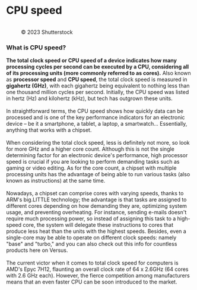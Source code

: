 # CPU speed

<figure><img src="https://images.versus.io/property/totalclockspeed-1598470819626.variety.jpg" alt=""><figcaption><p>© 2023 Shutterstock</p></figcaption></figure>

### What is CPU speed?

**The total clock speed or CPU speed of a device indicates how many processing cycles per second can be executed by a CPU, considering all of its processing units (more commonly referred to as cores).** Also known as **processor speed** and **CPU speed**, the total clock speed is measured in **gigahertz (GHz)**, with each gigahertz being equivalent to nothing less than one thousand million cycles per second. Initially, the CPU speed was listed in hertz (Hz) and kilohertz (kHz), but tech has outgrown these units.\
\
In straightforward terms, the CPU speed shows how quickly data can be processed and is one of the key performance indicators for an electronic device – be it a smartphone, a tablet, a laptop, a smartwatch... Essentially, anything that works with a chipset.\
\
When considering the total clock speed, less is definitely not more, so look for more GHz and a higher core count. Although this is not the single determining factor for an electronic device's performance, high processor speed is crucial if you are looking to perform demanding tasks such as gaming or video editing. As for the core count, a chipset with multiple processing units has the advantage of being able to run various tasks (also known as instructions) at the same time.\
\
Nowadays, a chipset can comprise cores with varying speeds, thanks to ARM's big.LITTLE technology; the advantage is that tasks are assigned to different cores depending on how demanding they are, optimizing system usage, and preventing overheating. For instance, sending e-mails doesn't require much processing power, so instead of assigning this task to a high-speed core, the system will delegate these instructions to cores that produce less heat than the units with the highest speeds. Besides, even a single-core may be able to operate on different clock speeds: namely "base" and "turbo," and you can also check out this info for countless products here on Versus.\
\
The current victor when it comes to total clock speed for computers is AMD's Epyc 7H12, flaunting an overall clock rate of 64 x 2.6GHz (64 cores with 2.6 GHz each). However, the fierce competition among manufacturers means that an even faster CPU can be soon introduced to the market.
